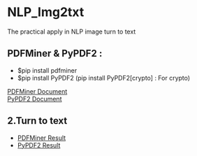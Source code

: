 # NLP_Img2txt
The practical apply in NLP image turn to text

## PDFMiner & PyPDF2 : 
- $pip install pdfminer 
- $pip install PyPDF2 (pip install PyPDF2[crypto] : For crypto)

[PDFMiner Document](https://pdfminer-docs.readthedocs.io/programming.html#performing-layout-analysis) <br>
[PyPDF2 Document](https://ithelp.ithome.com.tw/articles/10221247)


## 2.Turn to text
- [PDFMiner Result](./data/Wizpresso/output/20221129CV.txt)
- [PyPDF2 Result](./data/Wizpresso/output/PyPDF2_20221129CV.txt.txt)